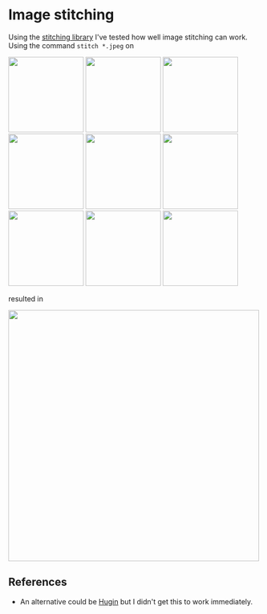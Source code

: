 # Image stitching

Using the [stitching library](https://github.com/OpenStitching/stitching) I've tested how well image stitching can work. Using the command `stitch *.jpeg` on

<image src="WhatsApp Image 2025-02-03 at 16.53.17.jpeg" width="150" />
<image src="WhatsApp Image 2025-02-03 at 16.53.17 (1).jpeg" width="150" />
<image src="WhatsApp Image 2025-02-03 at 16.53.17 (2).jpeg" width="150" />
<image src="WhatsApp Image 2025-02-03 at 16.53.17 (3).jpeg" width="150" />
<image src="WhatsApp Image 2025-02-03 at 16.53.17 (4).jpeg" width="150" />
<image src="WhatsApp Image 2025-02-03 at 16.53.18.jpeg" width="150" />
<image src="WhatsApp Image 2025-02-03 at 16.53.18 (1).jpeg" width="150" />
<image src="WhatsApp Image 2025-02-03 at 16.53.18 (2).jpeg" width="150" />
<image src="WhatsApp Image 2025-02-03 at 16.53.18 (3).jpeg" width="150" />

resulted in

<image src="result.jpg" width="500" />

## References
* An alternative could be [Hugin](https://hugin.sourceforge.io/) but I didn't get this to work immediately.